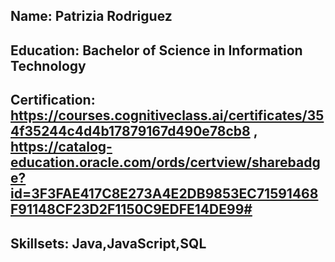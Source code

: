 ## Name: Patrizia Rodriguez
## Education: Bachelor of Science in Information Technology
## Certification: https://courses.cognitiveclass.ai/certificates/354f35244c4d4b17879167d490e78cb8 , https://catalog-education.oracle.com/ords/certview/sharebadge?id=3F3FAE417C8E273A4E2DB9853EC71591468F91148CF23D2F1150C9EDFE14DE99#
## Skillsets: Java,JavaScript,SQL

<!--
**GlitchingPat/GlitchingPat** is a ✨ _special_ ✨ repository because its `README.md` (this file) appears on your GitHub profile.

Here are some ideas to get you started:

- 🔭 I’m currently working on ...
- 🌱 I’m currently learning ...
- 👯 I’m looking to collaborate on ...
- 🤔 I’m looking for help with ...
- 💬 Ask me about ...
- 📫 How to reach me: ...
- 😄 Pronouns: ...
- ⚡ Fun fact: ...
-->
